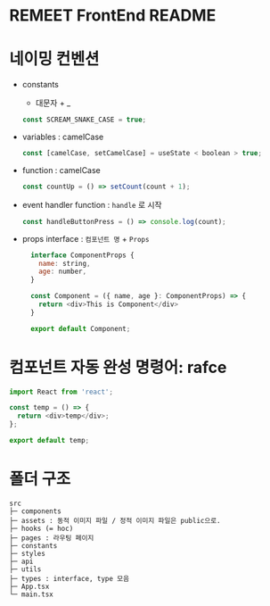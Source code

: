 # REMEET FrontEnd README

# 네이밍 컨벤션

- constants

  - 대문자 + \_

  ```js
  const SCREAM_SNAKE_CASE = true;
  ```

- variables : camelCase

  ```js
  const [camelCase, setCamelCase] = useState < boolean > true;
  ```

- function : camelCase

  ```js
  const countUp = () => setCount(count + 1);
  ```

- event handler function : `handle` 로 시작

  ```js
  const handleButtonPress = () => console.log(count);
  ```

- props interface : `컴포넌트 명` + `Props`

  ```js
    interface ComponentProps {
      name: string,
      age: number,
    }

    const Component = ({ name, age }: ComponentProps) => {
      return <div>This is Component</div>
    }

    export default Component;
  ```

# 컴포넌트 자동 완성 명령어: rafce

```js
import React from 'react';

const temp = () => {
  return <div>temp</div>;
};

export default temp;
```

# 폴더 구조

```
src
├─ components
├─ assets : 동적 이미지 파일 / 정적 이미지 파일은 public으로.
├─ hooks (= hoc)
├─ pages : 라우팅 페이지
├─ constants
├─ styles
├─ api
├─ utils
├─ types : interface, type 모음
├─ App.tsx
└─ main.tsx
```
